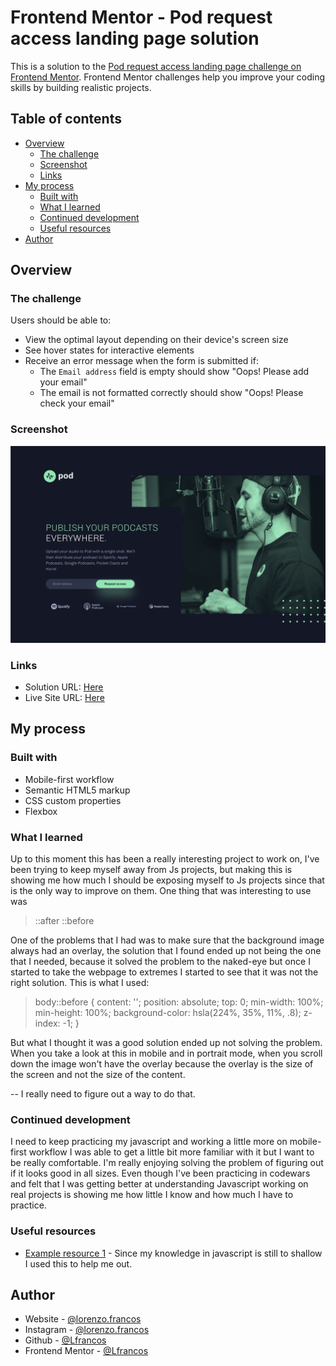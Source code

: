 # Frontend Mentor - Pod request access landing page solution

This is a solution to the [Pod request access landing page challenge on Frontend Mentor](https://www.frontendmentor.io/challenges/pod-request-access-landing-page-eyTmdkLSG). Frontend Mentor challenges help you improve your coding skills by building realistic projects.

## Table of contents

- [Overview](#overview)
  - [The challenge](#the-challenge)
  - [Screenshot](#screenshot)
  - [Links](#links)
- [My process](#my-process)
  - [Built with](#built-with)
  - [What I learned](#what-i-learned)
  - [Continued development](#continued-development)
  - [Useful resources](#useful-resources)
- [Author](#author)


## Overview

### The challenge

Users should be able to:

- View the optimal layout depending on their device's screen size
- See hover states for interactive elements
- Receive an error message when the form is submitted if:
  - The `Email address` field is empty should show "Oops! Please add your email"
  - The email is not formatted correctly should show "Oops! Please check your email"

### Screenshot

![](./assets/screenshot.png)


### Links

- Solution URL: [Here](https://github.com/Lfrancos/pod-request-access-landing-page)
- Live Site URL: [Here](https://lfrancos.github.io/pod-request-access-landing-page/)

## My process

### Built with

- Mobile-first workflow
- Semantic HTML5 markup
- CSS custom properties
- Flexbox


### What I learned

Up to this moment this has been a really interesting project to work on, I've been trying to keep myself away from Js projects, but making this is showing me how much I should be exposing myself to Js projects since that is the only way to improve on them.
One thing that was interesting to use was
> ::after
> ::before

One of the problems that I had was to make sure that the background image always had an overlay, the solution that I found ended up not being the one that I needed, because it solved the problem to the naked-eye but once I started to take the webpage to extremes I started to see that it was not the right solution.
This is what I used:

>body::before {
>    content: '';
>    position: absolute;
>    top: 0;
>    min-width: 100%;
>    min-height: 100%;
>    background-color: hsla(224%, 35%, 11%, .8);
>    z-index: -1;
>}

But what I thought it was a good solution ended up not solving the problem. When you take a look at this in mobile and in portrait mode, when you scroll down the image won't have the overlay because the overlay is the size of the screen and not the size of the content.

-- I really need to figure out a way to do that.

### Continued development

I need to keep practicing my javascript and working a little more on mobile-first workflow I was able to get a little bit more familiar with it but I want to be really comfortable.
I'm really enjoying solving the problem of figuring out if it looks good in all sizes.
Even though I've been practicing in codewars and felt that I was getting better at understanding Javascript working on real projects is showing me how little I know and how much I have to practice.

### Useful resources

- [Example resource 1](https://www.youtube.com/watch?v=In0nB0ABaUk) - Since my knowledge in javascript is still to shallow I used this to help me out.


## Author


- Website - [@lorenzo.francos](https://www.lorenzofrancos.com)
- Instagram - [@lorenzo.francos](https://www.instagram.com/lorenzo.francos/?hl=en)
- Github - [@Lfrancos](https://github.com/Lfrancos)
- Frontend Mentor - [@Lfrancos](https://www.frontendmentor.io/profile/Lfrancos)


